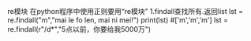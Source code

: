 re模块
在python程序中使用正则要用“re模块”
1.findall查找所有.返回list
lst = re.findall("m","mai le fo len, mai ni mei!")
print(lst)    #['m','m','m']
lst = re.findall(r"/d*","5点以前，你要给我5000万")